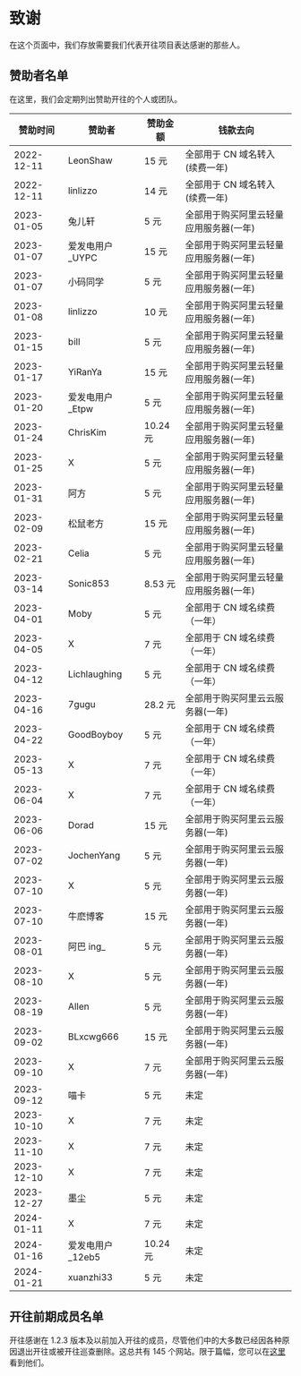 # 致谢

在这个页面中，我们存放需要我们代表开往项目表达感谢的那些人。

## 赞助者名单

在这里，我们会定期列出赞助开往的个人或团队。

| **赞助时间**   | **赞助者**                          | **赞助金额** | **钱款去向**                                |
| ---------- | -------------------------------- | -------- | --------------------------------------- |
| 2022-12-11 | LeonShaw                         | 15 元     | 全部用于 CN 域名转入(续费一年)   |
| 2022-12-11 | linlizzo                         | 14 元     | 全部用于 CN 域名转入(续费一年)   |
| 2023-01-05 | 兔儿轩                              | 5 元      | 全部用于购买阿里云轻量应用服务器(一年) |
| 2023-01-07 | 爱发电用户_UYPC  | 15 元     | 全部用于购买阿里云轻量应用服务器(一年) |
| 2023-01-07 | 小码同学                             | 5 元      | 全部用于购买阿里云轻量应用服务器(一年) |
| 2023-01-08 | linlizzo                         | 10 元     | 全部用于购买阿里云轻量应用服务器(一年) |
| 2023-01-15 | bill                             | 5 元      | 全部用于购买阿里云轻量应用服务器(一年) |
| 2023-01-17 | YiRanYa                          | 15 元     | 全部用于购买阿里云轻量应用服务器(一年) |
| 2023-01-20 | 爱发电用户_Etpw  | 5 元      | 全部用于购买阿里云轻量应用服务器(一年) |
| 2023-01-24 | ChrisKim                         | 10.24 元  | 全部用于购买阿里云轻量应用服务器(一年) |
| 2023-01-25 | X                                | 5 元      | 全部用于购买阿里云轻量应用服务器(一年) |
| 2023-01-31 | 阿方                               | 5 元      | 全部用于购买阿里云轻量应用服务器(一年) |
| 2023-02-09 | 松鼠老方                             | 15 元     | 全部用于购买阿里云轻量应用服务器(一年) |
| 2023-02-21 | Celia                            | 5 元      | 全部用于购买阿里云轻量应用服务器(一年) |
| 2023-03-14 | Sonic853                         | 8.53 元   | 全部用于购买阿里云轻量应用服务器(一年) |
| 2023-04-01 | Moby                             | 5 元      | 全部用于 CN 域名续费（一年）                        |
| 2023-04-05 | X                                | 7 元      | 全部用于 CN 域名续费（一年）                        |
| 2023-04-12 | Lichlaughing                     | 5 元      | 全部用于 CN 域名续费（一年）                        |
| 2023-04-16 | 7gugu                            | 28.2 元   | 全部用于购买阿里云云服务器(一年)    |
| 2023-04-22 | GoodBoyboy                       | 5 元      | 全部用于 CN 域名续费（一年）                        |
| 2023-05-13 | X                                | 7 元      | 全部用于 CN 域名续费（一年）                        |
| 2023-06-04 | X                                | 7 元      | 全部用于 CN 域名续费（一年）                        |
| 2023-06-06 | Dorad                            | 15 元     | 全部用于购买阿里云云服务器(一年)    |
| 2023-07-02 | JochenYang                       | 5 元      | 全部用于购买阿里云云服务器(一年)    |
| 2023-07-10 | X                                | 5 元      | 全部用于购买阿里云云服务器(一年)    |
| 2023-07-10 | 牛麽博客                             | 15 元     | 全部用于购买阿里云云服务器(一年)    |
| 2023-08-01 | 阿巴 ing_     | 5 元      | 全部用于购买阿里云云服务器(一年)    |
| 2023-08-10 | X                                | 5 元      | 全部用于购买阿里云云服务器(一年)    |
| 2023-08-19 | Allen                            | 5 元      | 全部用于购买阿里云云服务器(一年)    |
| 2023-09-02 | BLxcwg666                        | 15 元     | 全部用于购买阿里云云服务器(一年)    |
| 2023-09-10 | X                                | 7 元      | 全部用于购买阿里云云服务器(一年)    |
| 2023-09-12 | 喵卡                               | 5 元      | 未定                                      |
| 2023-10-10 | X                                | 7 元      | 未定                                      |
| 2023-11-10 | X                                | 7 元      | 未定                                      |
| 2023-12-10 | X                                | 7 元      | 未定                                      |
| 2023-12-27 | 墨尘                               | 5 元      | 未定                                      |
| 2024-01-11 | X                                | 7 元      | 未定                                      |
| 2024-01-16 | 爱发电用户_12eb5 | 10.24 元  | 未定                                      |
| 2024-01-21 | xuanzhi33                        | 5 元      | 未定                                      |

## 开往前期成员名单

开往感谢在 1.2.3 版本及以前加入开往的成员，尽管他们中的大多数已经因各种原因退出开往或被开往巡查删除。这总共有 145 个网站。限于篇幅，您可以在[这里](https://github.com/travellings-link/travellings/blob/a439f99eb100a454e419eb65182c980e848a9854/README.md#%E7%BD%91%E7%AB%99%E6%94%B6%E5%BD%95)看到他们。
